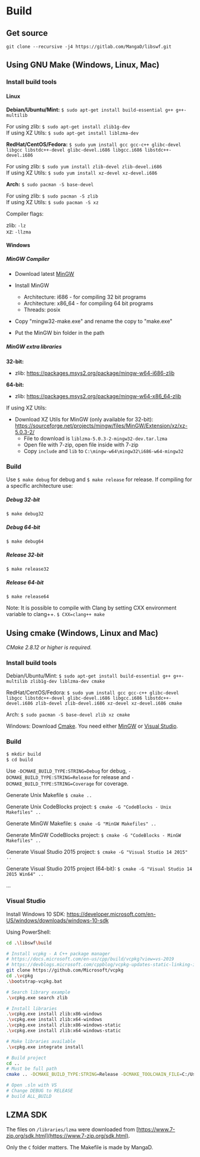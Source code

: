 # Build

## Get source

`git clone --recursive -j4 https://gitlab.com/MangaD/libswf.git`

## Using GNU Make (Windows, Linux, Mac)

### Install build tools

#### Linux

**Debian/Ubuntu/Mint:** `$ sudo apt-get install build-essential g++ g++-multilib`

For using zlib: `$ sudo apt-get install zlib1g-dev`  
If using XZ Utils: `$ sudo apt-get install liblzma-dev`

**RedHat/CentOS/Fedora:** `$ sudo yum install gcc gcc-c++ glibc-devel libgcc libstdc++-devel
glibc-devel.i686 libgcc.i686 libstdc++-devel.i686`

For using zlib: `$ sudo yum install zlib-devel zlib-devel.i686`  
If using XZ Utils: `$ sudo yum install xz-devel xz-devel.i686`

**Arch:** `$ sudo pacman -S base-devel`

For using zlib: `$ sudo pacman -S zlib`  
If using XZ Utils: `$ sudo pacman -S xz`

Compiler flags:

zlib: `-lz`  
xz: `-llzma`

#### Windows

##### MinGW Compiler

* Download latest [MinGW](http://sourceforge.net/projects/mingw-w64/files/Toolchains%20targetting%20Win32/Personal%20Builds/mingw-builds/installer/)

*   Install MinGW
    *   Architecture: i686 - for compiling 32 bit programs
    *   Architecture: x86_64 - for compiling 64 bit programs
    *   Threads: posix
    
* Copy "mingw32-make.exe" and rename the copy to "make.exe"

* Put the MinGW bin folder in the path

##### MinGW extra libraries

**32-bit:**

- zlib: https://packages.msys2.org/package/mingw-w64-i686-zlib

**64-bit:**

- zlib: https://packages.msys2.org/package/mingw-w64-x86_64-zlib

If using XZ Utils:

*   Download XZ Utils for MinGW (only available for 32-bit): https://sourceforge.net/projects/mingw/files/MinGW/Extension/xz/xz-5.0.3-2/
    * File to download is `liblzma-5.0.3-2-mingw32-dev.tar.lzma`
	* Open file with 7-zip, open file inside with 7-zip
	* Copy `include` and `lib` to `C:\mingw-w64\mingw32\i686-w64-mingw32`

### Build

Use `$ make debug` for debug and `$ make release` for release. If compiling for a specific architecture use:

##### Debug 32-bit
`$ make debug32`

##### Debug 64-bit
`$ make debug64`

##### Release 32-bit
`$ make release32`

##### Release 64-bit
`$ make release64`

Note: It is possible to compile with Clang by setting CXX environment variable to clang++. `$ CXX=clang++ make`

## Using cmake (Windows, Linux and Mac)

*CMake 2.8.12 or higher is required.*

### Install build tools

Debian/Ubuntu/Mint: `$ sudo apt-get install build-essential g++ g++-multilib zlib1g-dev liblzma-dev cmake`

RedHat/CentOS/Fedora: `$ sudo yum install gcc gcc-c++ glibc-devel libgcc libstdc++-devel
glibc-devel.i686 libgcc.i686 libstdc++-devel.i686 zlib-devel zlib-devel.i686
xz-devel xz-devel.i686 cmake`

Arch: `$ sudo pacman -S base-devel zlib xz cmake`

Windows: Download [Cmake](https://cmake.org/download/). You need either [MinGW](http://sourceforge.net/projects/mingw-w64/files/Toolchains%20targetting%20Win32/Personal%20Builds/mingw-builds/installer/) or [Visual Studio](https://www.visualstudio.com/).

### Build

```sh
$ mkdir build
$ cd build
```

Use `-DCMAKE_BUILD_TYPE:STRING=Debug` for debug, `-DCMAKE_BUILD_TYPE:STRING=Release` for release and `-DCMAKE_BUILD_TYPE:STRING=Coverage` for coverage.

Generate Unix Makefile `$ cmake ..`

Generate Unix CodeBlocks project: `$ cmake -G "CodeBlocks - Unix Makefiles" ..`

Generate MinGW Makefile: `$ cmake -G "MinGW Makefiles" ..`

Generate MinGW CodeBlocks project: `$ cmake -G "CodeBlocks - MinGW Makefiles" ..`

Generate Visual Studio 2015 project: `$ cmake -G "Visual Studio 14 2015" ..`

Generate Visual Studio 2015 project (64-bit): `$ cmake -G "Visual Studio 14 2015 Win64" ..`

...

### Visual Studio

Install Windows 10 SDK: https://developer.microsoft.com/en-US/windows/downloads/windows-10-sdk

Using PowerShell:

```sh
cd .\libswf\build

# Install vcpkg - A C++ package manager
# https://docs.microsoft.com/en-us/cpp/build/vcpkg?view=vs-2019
# https://devblogs.microsoft.com/cppblog/vcpkg-updates-static-linking-is-now-available/
git clone https://github.com/Microsoft/vcpkg
cd .\vcpkg
.\bootstrap-vcpkg.bat

# Search library example
.\vcpkg.exe search zlib

# Install libraries
.\vcpkg.exe install zlib:x86-windows
.\vcpkg.exe install zlib:x64-windows
.\vcpkg.exe install zlib:x86-windows-static
.\vcpkg.exe install zlib:x64-windows-static

# Make libraries available
.\vcpkg.exe integrate install

# Build project
cd ..
# Must be full path
cmake .. -DCMAKE_BUILD_TYPE:STRING=Release -DCMAKE_TOOLCHAIN_FILE=C:/Users/XXX/Desktop/libswf/build/vcpkg/scripts/buildsystems/vcpkg.cmake #-DVCPKG_TARGET_TRIPLET=x64-windows-static

# Open .sln with VS
# Change DEBUG to RELEASE
# build ALL_BUILD
```


## LZMA SDK

The files on `/libraries/lzma` were downloaded from [https://www.7-zip.org/sdk.html](https://www.7-zip.org/sdk.html).

Only the `C` folder matters. The Makefile is made by MangaD.
